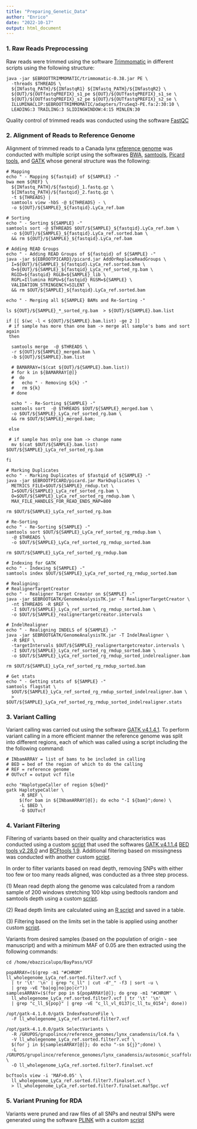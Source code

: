 ```yaml
---
title: "Preparing_Genetic_Data"
author: "Enrico"
date: "2022-10-17"
output: html_document
---
```


### 1. Raw Reads Preprocessing 

Raw reads were trimmed using the software [Trimmomatic](https://academic.oup.com/bioinformatics/article-lookup/doi/10.1093/bioinformatics/btu170) in different scripts using the following structure:

```{bash}
java -jar $EBROOTTRIMMOMATIC/trimmomatic-0.38.jar PE \
  -threads $THREADS \
  ${INfastq_PATH}/${INfastqR1} ${INfastq_PATH}/${INfastqR2} \
  ${OUT}/${OUTfastqPREFIX}_s1_pe ${OUT}/${OUTfastqPREFIX}_s1_se \
  ${OUT}/${OUTfastqPREFIX}_s2_pe ${OUT}/${OUTfastqPREFIX}_s2_se \
  ILLUMINACLIP:$EBROOTTRIMMOMATIC/adapters/TruSeq3-PE.fa:2:30:10 \
  LEADING:3 TRAILING:3 SLIDINGWINDOW:4:15 MINLEN:30
```

Quality control of trimmed reads was conducted using the software [FastQC](https://www.bioinformatics.babraham.ac.uk/projects/fastqc)

### 2. Alignment of Reads to Reference Genome

Alignment of trimmed reads to a Canada lynx [reference genome](http://www.nature.com/articles/s41586-021-03451-0) was conducted with multiple script using the softwares [BWA](http://arxiv.org/abs/1303.3997), [samtools](https://academic.oup.com/bioinformatics/article-lookup/doi/10.1093/bioinformatics/btp352), [Picard tools](http://broadinstitute.github.io/picard), and [GATK](https://genome.cshlp.org/content/20/9/1297) whose general structure was the following:

```{bash}
# Mapping
echo " - Mapping ${fastqid} of ${SAMPLE} -"
bwa mem ${REF} \
  ${INfastq_PATH}/${fastqid}_1.fastq.gz \
  ${INfastq_PATH}/${fastqid}_2.fastq.gz \
  -t ${THREADS} | 
  samtools view -hbS -@ ${THREADS} - \
  -o ${OUT}/${SAMPLE}_${fastqid}.LyCa_ref.bam

# Sorting
echo " - Sorting ${SAMPLE} -"
samtools sort -@ $THREADS $OUT/${SAMPLE}_${fastqid}.LyCa_ref.bam \
  -o ${OUT}/${SAMPLE}_${fastqid}.LyCa_ref.sorted.bam \
  && rm ${OUT}/${SAMPLE}_${fastqid}.LyCa_ref.bam

# Adding READ Groups
echo " - Adding READ Groups of ${fastqid} of ${SAMPLE} -"
java -jar ${EBROOTPICARD}/picard.jar AddOrReplaceReadGroups \
  I=${OUT}/${SAMPLE}_${fastqid}.LyCa_ref.sorted.bam \
  O=${OUT}/${SAMPLE}_${fastqid}_LyCa_ref_sorted_rg.bam \
  RGID=${fastqid} RGLB=${SAMPLE}_lib \
  RGPL=Illumina RGPU=${fastqid} RGSM=${SAMPLE} \
  VALIDATION_STRINGENCY=SILENT \
  && rm $OUT/${SAMPLE}_${fastqid}.LyCa_ref.sorted.bam

echo " - Merging all ${SAMPLE} BAMs and Re-Sorting -"

ls ${OUT}/${SAMPLE}_*_sorted_rg.bam  > ${OUT}/${SAMPLE}.bam.list

if [[ $(wc -l < ${OUT}/${SAMPLE}.bam.list) -ge 2 ]]
 # if sample has more than one bam -> merge all sample's bams and sort again
 then

  samtools merge  -@ $THREADS \
  -r ${OUT}/${SAMPLE}_merged.bam \
  -b ${OUT}/${SAMPLE}.bam.list

  # BAMARRAY=($(cat ${OUT}/${SAMPLE}.bam.list))
  # for k in ${BAMARRAY[@]}
  #  do
  #   echo " - Removing ${k} -"
  #   rm ${k}
  # done

  echo " - Re-Sorting ${SAMPLE} -"
  samtools sort  -@ $THREADS $OUT/${SAMPLE}_merged.bam \
  -o $OUT/${SAMPLE}_LyCa_ref_sorted_rg.bam \
  && rm $OUT/${SAMPLE}_merged.bam;

 else
 
 # if sample has only one bam -> change name
  mv $(cat $OUT/${SAMPLE}.bam.list) $OUT/${SAMPLE}_LyCa_ref_sorted_rg.bam

fi

# Marking Duplicates
echo " - Marking Duplicates of $fastqid of ${SAMPLE} -"
java -jar $EBROOTPICARD/picard.jar MarkDuplicates \
  METRICS_FILE=$OUT/${SAMPLE}_rmdup.txt \
  I=$OUT/${SAMPLE}_LyCa_ref_sorted_rg.bam \
  O=$OUT/${SAMPLE}_LyCa_ref_sorted_rg_rmdup.bam \
  MAX_FILE_HANDLES_FOR_READ_ENDS_MAP=800

rm $OUT/${SAMPLE}_LyCa_ref_sorted_rg.bam

# Re-Sorting
echo " - Re-Sorting ${SAMPLE} -"
samtools sort $OUT/${SAMPLE}_LyCa_ref_sorted_rg_rmdup.bam \
  -@ $THREADS \
  -o $OUT/${SAMPLE}_LyCa_ref_sorted_rg_rmdup_sorted.bam

rm $OUT/${SAMPLE}_LyCa_ref_sorted_rg_rmdup.bam

# Indexing for GATK
echo " - Indexing ${SAMPLE} -"
samtools index $OUT/${SAMPLE}_LyCa_ref_sorted_rg_rmdup_sorted.bam

# Realigning:
# RealignerTargetCreator
echo " - Realigner Target Creator on ${SAMPLE} -"
java -jar $EBROOTGATK/GenomeAnalysisTK.jar -T RealignerTargetCreator \
  -nt $THREADS -R $REF \
  -I $OUT/${SAMPLE}_LyCa_ref_sorted_rg_rmdup_sorted.bam \
  -o $OUT/${SAMPLE}_realignertargetcreator.intervals

# IndelRealigner
echo " - Realigning INDELS of ${SAMPLE} -"
java -jar $EBROOTGATK/GenomeAnalysisTK.jar -T IndelRealigner \
  -R $REF \
  -targetIntervals $OUT/${SAMPLE}_realignertargetcreator.intervals \
  -I $OUT/${SAMPLE}_LyCa_ref_sorted_rg_rmdup_sorted.bam \
  -o $OUT/${SAMPLE}_LyCa_ref_sorted_rg_rmdup_sorted_indelrealigner.bam

rm $OUT/${SAMPLE}_LyCa_ref_sorted_rg_rmdup_sorted.bam

# Get stats
echo " - Getting stats of ${SAMPLE} -"
samtools flagstat \
  $OUT/${SAMPLE}_LyCa_ref_sorted_rg_rmdup_sorted_indelrealigner.bam \
  > $OUT/${SAMPLE}_LyCa_ref_sorted_rg_rmdup_sorted_indelrealigner.stats

```

### 3. Variant Calling

Variant calling was carried out using the software [GATK v4.1.4.1](https://genome.cshlp.org/content/20/9/1297). To perform variant calling in a more efficient manner the reference genome was split into different regions, each of which was called using a script including the the following command:

```{bash}
# INbamARRAY = list of bams to be included in calling
# BED = bed of the region of which to do the calling
# REF = reference genome
# OUTvcf = output vcf file

echo "HaplotypeCaller of region ${bed}"
gatk HaplotypeCaller \
     -R $REF \
     $(for bam in ${INbamARRAY[@]}; do echo "-I ${bam}";done) \
     -L $BED \
     -O $OUTvcf
```

### 4. Variant Filtering

Filtering of variants based on their quality and characteristics was conducted using a custom [script](code/variant_filtering_1to5.sh) that used the softwares [GATK v4.1.1.4](https://genome.cshlp.org/content/20/9/1297) [BED tools v2.28.0](https://academic.oup.com/bioinformatics/article/26/6/841/244688) and
[BCFtools 1.9](https://academic.oup.com/gigascience/article/doi/10.1093/gigascience/giab008/6137722). Additional filtering based on missingness was conducted with another custom [script](code/variant_filtering_missing.sh).

In order to filter variants based on read depth, removing SNPs with either too few or too many reads aligned, was conducted as a three step process.

(1) Mean read depth along the genome was calculated from a random sample of 200 windows stretching 100 kbp using bedtools random and samtools depth using a custom [script](code/depth_of_random_200_w_subsample.sh).

(2) Read depth limits are calculated using an [R script](code/depth_calculate_limits.R) and saved in a table.

(3) Filtering based on the limits set in the table is applied using another custom [script](code/variant_filtering_depth.sh).

Variants from desired samples (based on the population of origin - see manuscript) and with a minimum MAF of 0.05 are then extracted using the following commands:

```{bash}
cd /home/ebazzicalupo/BayPass/VCF

popARRAY=($(grep -m1 "#CHROM" ll_wholegenome_LyCa_ref.sorted.filter7.vcf \
  | tr '\t' '\n' | grep "c_ll" | cut -d"_" -f3 | sort -u \
  | grep -vE "ba|og|no|po|cr"))
samplesARRAY=($(for pop in ${popARRAY[@]}; do grep -m1 "#CHROM" \
  ll_wholegenome_LyCa_ref.sorted.filter7.vcf | tr '\t' '\n' \
  | grep "c_ll_${pop}" | grep -vE "c_ll_vl_0137|c_ll_tu_0154"; done))

/opt/gatk-4.1.0.0/gatk IndexFeatureFile \
  -F ll_wholegenome_LyCa_ref.sorted.filter7.vcf

/opt/gatk-4.1.0.0/gatk SelectVariants \
  -R /GRUPOS/grupolince/reference_genomes/lynx_canadensis/lc4.fa \
  -V ll_wholegenome_LyCa_ref.sorted.filter7.vcf \
  $(for j in ${samplesARRAY[@]}; do echo "-sn ${j}";done) \
  -L /GRUPOS/grupolince/reference_genomes/lynx_canadensis/autosomic_scaffolds.bed \
  -O ll_wholegenome_LyCa_ref.sorted.filter7.finalset.vcf

bcftools view -i 'MAF>0.05' \
  ll_wholegenome_LyCa_ref.sorted.filter7.finalset.vcf \
  > ll_wholegenome_LyCa_ref.sorted.filter7.finalset.maf5pc.vcf
```

### 5. Variant Pruning for RDA

Variants were pruned and raw files of all SNPs and neutral SNPs were generated using the software [PLINK](https://linkinghub.elsevier.com/retrieve/pii/S0002929707613524) with a custom [script](code/prune_and_convert_to_raw_plink.sh)
